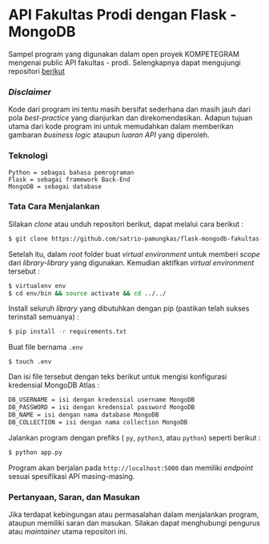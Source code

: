 # **API Fakultas Prodi dengan Flask - MongoDB**
Sampel program yang digunakan dalam open proyek KOMPETEGRAM mengenai public API fakultas - prodi. Selengkapnya dapat mengujungi repositori [berikut](https://github.com/PROYEK-KOMPETEGRAM/docs-fakultas-prodi-api)

### ***Disclaimer***
Kode dari program ini tentu masih bersifat sederhana dan masih jauh dari pola *best-practice* yang dianjurkan dan direkomendasikan. Adapun tujuan utama dari kode program ini untuk memudahkan dalam memberikan gambaran *business logic* ataupun *luaran API* yang diperoleh.

### **Teknologi**
```
Python = sebagai bahasa pemrograman
Flask = sebagai framework Back-End
MongoDB = sebagai database
```

### **Tata Cara Menjalankan**
Silakan *clone* atau unduh repositori berikut, dapat melalui cara berikut :
```bash
$ git clone https://github.com/satrio-pamungkas/flask-mongodb-fakultas-prodi-api
```
Setelah itu, dalam *root* folder buat *virtual environment* untuk memberi *scope* dari *library-library* yang digunakan. Kemudian aktifkan *virtual environment* tersebut :
```bash
$ virtualenv env
$ cd env/bin && source activate && cd ../../
```
Install seluruh *library* yang dibutuhkan dengan pip (pastikan telah sukses terinstall semuanya) :
```bash
$ pip install -r requirements.txt
```
Buat file bernama `.env` 
```
$ touch .env
```
Dan isi file tersebut dengan teks berikut untuk mengisi konfigurasi kredensial MongoDB Atlas :
```bash
DB_USERNAME = isi dengan kredensial username MongoDB
DB_PASSWORD = isi dengan kredensial password MongoDB
DB_NAME = isi dengan nama database MongoDB
DB_COLLECTION = isi dengan nama collection MongoDB
```
Jalankan program dengan prefiks ( `py`, `python3`, atau `python`) seperti berikut :
```bash
$ python app.py
```
Program akan berjalan pada `http://localhost:5000` dan memiliki *endpoint* sesuai spesifikasi API masing-masing.

### **Pertanyaan, Saran, dan Masukan**
Jika terdapat kebingungan atau permasalahan dalam menjalankan program, ataupun memiliki saran dan masukan. Silakan dapat menghubungi pengurus atau *maintainer* utama repositori ini.
